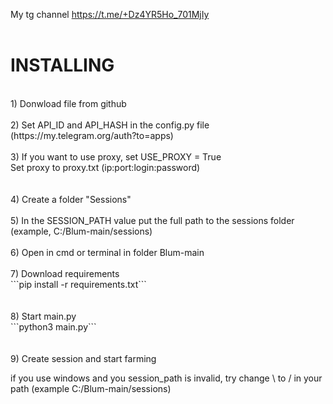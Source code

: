 My tg channel https://t.me/+Dz4YR5Ho_701MjIy<br></br>
<h1>INSTALLING</h1>
<br>1) Donwload file from github</br>
<br>2) Set API_ID and API_HASH in the config.py file (https://my.telegram.org/auth?to=apps)</br>
<br>3) If you want to use proxy, set USE_PROXY = True</br>
Set proxy to proxy.txt (ip:port:login:password)
<br></br>
<br>4) Create a folder "Sessions"</br>
<br>5) In the SESSION_PATH value put the full path to the sessions folder (example, C:/Blum-main/sessions)</br>
<br>6) Open in cmd or terminal in folder Blum-main</br>
<br>7) Download requirements</br>
```pip install -r requirements.txt```
<br></br>
<br>8) Start main.py</br>
```python3 main.py```
<br></br>
<br>9) Create session and start farming</br>

if you use windows and you session_path is invalid, try change \ to / in your path (example C:/Blum-main/sessions)
